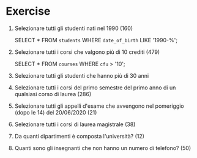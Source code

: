 # Exercise

1. Selezionare tutti gli studenti nati nel 1990 (160)

    SELECT * 
    FROM `students` 
    WHERE `date_of_birth` LIKE '1990-%';

2. Selezionare tutti i corsi che valgono più di 10 crediti (479)

    SELECT * FROM `courses` WHERE `cfu` > '10';

3. Selezionare tutti gli studenti che hanno più di 30 anni
4. Selezionare tutti i corsi del primo semestre del primo anno di un qualsiasi corso di
laurea (286)
5. Selezionare tutti gli appelli d'esame che avvengono nel pomeriggio (dopo le 14) del
20/06/2020 (21)
6. Selezionare tutti i corsi di laurea magistrale (38)
7. Da quanti dipartimenti è composta l'università? (12)
8. Quanti sono gli insegnanti che non hanno un numero di telefono? (50)